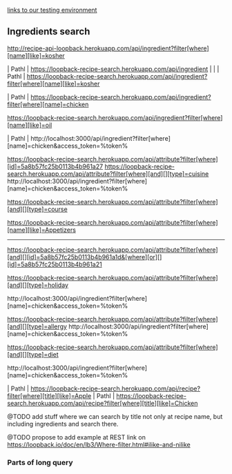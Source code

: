 
[links to our testing environment](https://loopback-recipe-search.herokuapp.com/explorer) 
## Ingredients search 


http://recipe-api-loopback.herokuapp.com/api/ingredient?filter[where][name][like]=kosher


| Pathl  | https://loopback-recipe-search.herokuapp.com/api/ingredient  | |
| Pathl  | https://loopback-recipe-search.herokuapp.com/api/ingredient?filter[where][name][like]=kosher

| Pathl  | https://loopback-recipe-search.herokuapp.com/api/ingredient?filter[where][name]=chicken

https://loopback-recipe-search.herokuapp.com/api/ingredient?filter[where][name][like]=oil

| Pathl  | http://localhost:3000/api/ingredient?filter[where][name]=chicken&access_token=%token%  





https://loopback-recipe-search.herokuapp.com/api/attribute?filter[where][id]=5a8b57fc25b0113b4b961a27 
https://loopback-recipe-search.herokuapp.com/api/attribute?filter[where][and][][type]=cuisine  
 http://localhost:3000/api/ingredient?filter[where][name]=chicken&access_token=%token%  
 




https://loopback-recipe-search.herokuapp.com/api/attribute?filter[where][and][][type]=course 

https://loopback-recipe-search.herokuapp.com/api/attribute?filter[where][name][like]=Appetizers  


---
https://loopback-recipe-search.herokuapp.com/api/attribute?filter[where][and][][id]=5a8b57fc25b0113b4b961a1d&[where][or][][id]=5a8b57fc25b0113b4b961a21

 https://loopback-recipe-search.herokuapp.com/api/attribute?filter[where][and][][type]=holiday 

 http://localhost:3000/api/ingredient?filter[where][name]=chicken&access_token=%token%   

https://loopback-recipe-search.herokuapp.com/api/attribute?filter[where][and][][type]=allergy 
http://localhost:3000/api/ingredient?filter[where][name]=chicken&access_token=%token%  
  

https://loopback-recipe-search.herokuapp.com/api/attribute?filter[where][and][][type]=diet

 http://localhost:3000/api/ingredient?filter[where][name]=chicken&access_token=%token%   


| Pathl  | https://loopback-recipe-search.herokuapp.com/api/recipe?filter[where][title][like]=Apple 
| Pathl  | https://loopback-recipe-search.herokuapp.com/api/recipe?filter[where][title][like]=Chicken 
  

@TODO add stuff where we can search by title not only at recipe name, but including ingredients and search there.

@TODO propose to add example at REST link on https://loopback.io/doc/en/lb3/Where-filter.html#ilike-and-nilike  


### Parts of long query
